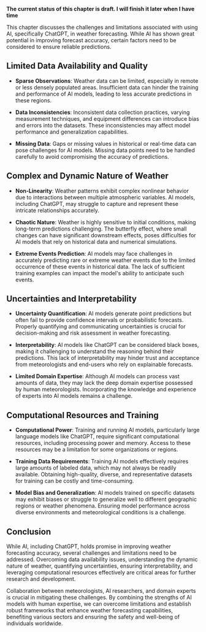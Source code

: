 **The current status of this chapter is draft. I will finish it later when I have time**

This chapter discusses the challenges and limitations associated with using AI, specifically ChatGPT, in weather forecasting. While AI has shown great potential in improving forecast accuracy, certain factors need to be considered to ensure reliable predictions.

Limited Data Availability and Quality
-------------------------------------

* **Sparse Observations**: Weather data can be limited, especially in remote or less densely populated areas. Insufficient data can hinder the training and performance of AI models, leading to less accurate predictions in these regions.

* **Data Inconsistencies**: Inconsistent data collection practices, varying measurement techniques, and equipment differences can introduce bias and errors into the datasets. These inconsistencies may affect model performance and generalization capabilities.

* **Missing Data**: Gaps or missing values in historical or real-time data can pose challenges for AI models. Missing data points need to be handled carefully to avoid compromising the accuracy of predictions.

Complex and Dynamic Nature of Weather
-------------------------------------

* **Non-Linearity**: Weather patterns exhibit complex nonlinear behavior due to interactions between multiple atmospheric variables. AI models, including ChatGPT, may struggle to capture and represent these intricate relationships accurately.

* **Chaotic Nature**: Weather is highly sensitive to initial conditions, making long-term predictions challenging. The butterfly effect, where small changes can have significant downstream effects, poses difficulties for AI models that rely on historical data and numerical simulations.

* **Extreme Events Prediction**: AI models may face challenges in accurately predicting rare or extreme weather events due to the limited occurrence of these events in historical data. The lack of sufficient training examples can impact the model's ability to anticipate such events.

Uncertainties and Interpretability
----------------------------------

* **Uncertainty Quantification**: AI models generate point predictions but often fail to provide confidence intervals or probabilistic forecasts. Properly quantifying and communicating uncertainties is crucial for decision-making and risk assessment in weather forecasting.

* **Interpretability**: AI models like ChatGPT can be considered black boxes, making it challenging to understand the reasoning behind their predictions. This lack of interpretability may hinder trust and acceptance from meteorologists and end-users who rely on explainable forecasts.

* **Limited Domain Expertise**: Although AI models can process vast amounts of data, they may lack the deep domain expertise possessed by human meteorologists. Incorporating the knowledge and experience of experts into AI models remains a challenge.

Computational Resources and Training
------------------------------------

* **Computational Power**: Training and running AI models, particularly large language models like ChatGPT, require significant computational resources, including processing power and memory. Access to these resources may be a limitation for some organizations or regions.

* **Training Data Requirements**: Training AI models effectively requires large amounts of labeled data, which may not always be readily available. Obtaining high-quality, diverse, and representative datasets for training can be costly and time-consuming.

* **Model Bias and Generalization**: AI models trained on specific datasets may exhibit biases or struggle to generalize well to different geographic regions or weather phenomena. Ensuring model performance across diverse environments and meteorological conditions is a challenge.

Conclusion
----------

While AI, including ChatGPT, holds promise in improving weather forecasting accuracy, several challenges and limitations need to be addressed. Overcoming data availability issues, understanding the dynamic nature of weather, quantifying uncertainties, ensuring interpretability, and leveraging computational resources effectively are critical areas for further research and development.

Collaboration between meteorologists, AI researchers, and domain experts is crucial in mitigating these challenges. By combining the strengths of AI models with human expertise, we can overcome limitations and establish robust frameworks that enhance weather forecasting capabilities, benefiting various sectors and ensuring the safety and well-being of individuals worldwide.
